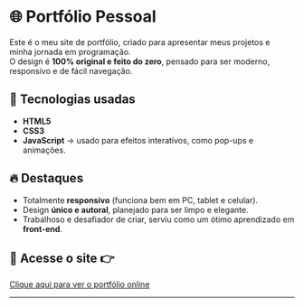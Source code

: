 # 🌐 Portfólio Pessoal

Este é o meu site de portfólio, criado para apresentar meus projetos e minha jornada em programação.  
O design é **100% original e feito do zero**, pensado para ser moderno, responsivo e de fácil navegação.

## 🚀 Tecnologias usadas
- **HTML5**
- **CSS3**
- **JavaScript** → usado para efeitos interativos, como pop-ups e animações.

## 🔥 Destaques
- Totalmente **responsivo** (funciona bem em PC, tablet e celular).
- Design **único e autoral**, planejado para ser limpo e elegante.
- Trabalhoso e desafiador de criar, serviu como um ótimo aprendizado em **front-end**.

## 📎 Acesse o site 👉 
[Clique aqui para ver o portfólio online](https://rfaelvitor.github.io/portfolio/site/)

---

